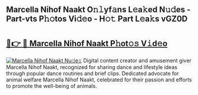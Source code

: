 ## Marcella Nihof Naakt O𝚗𝚕yf𝚊ns L𝚎a𝚔ed N𝚞𝚍es - Part-vts P𝚑𝚘tos Vi𝚍𝚎o - H𝚘𝚝 Part L𝚎a𝚔s vGZ0D

# <h2><a href="http://kfac013.oniu.top/?m=Marcella+Nihof+Naakt">🔗👉 🔴 Marcella Nihof Naakt P𝚑ot𝚘𝚜 V𝚒d𝚎o</a></h2>

[![Marcella Nihof Naakt Nu𝚍e𝚜](https://i.imgur.com/0qMVB7G.gif)](http://kfac013.oniu.top/?m=Marcella+Nihof+Naakt)
Digital content creator and amusement giver Marcella Nihof Naakt, recognized for sharing dance and lifestyle ideas through popular dance routines and brief clips. Dedicated advocate for animal welfare Marcella Nihof Naakt, celebrated for their passion and efforts to promote the well-being of animals.  
